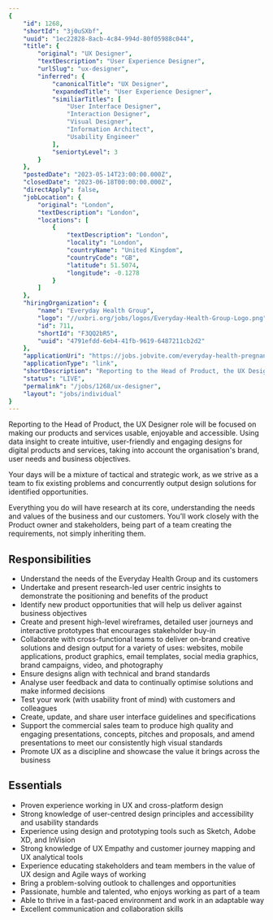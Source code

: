 ```yaml
---
{
	"id": 1268,
	"shortId": "3j0uSXbf",
	"uuid": "1ec22828-8acb-4c84-994d-80f05988c044",
	"title": {
		"original": "UX Designer",
		"textDescription": "User Experience Designer",
		"urlSlug": "ux-designer",
		"inferred": {
			"canonicalTitle": "UX Designer",
			"expandedTitle": "User Experience Designer",
			"similiarTitles": [
				"User Interface Designer",
				"Interaction Designer",
				"Visual Designer",
				"Information Architect",
				"Usability Engineer"
			],
			"seniortyLevel": 3
		}
	},
	"postedDate": "2023-05-14T23:00:00.000Z",
	"closedDate": "2023-06-18T00:00:00.000Z",
	"directApply": false,
	"jobLocation": {
		"original": "London",
		"textDescription": "London",
		"locations": [
			{
				"textDescription": "London",
				"locality": "London",
				"countryName": "United Kingdom",
				"countryCode": "GB",
				"latitude": 51.5074,
				"longitude": -0.1278
			}
		]
	},
	"hiringOrganization": {
		"name": "Everyday Health Group",
		"logo": "//uxbri.org/jobs/logos/Everyday-Health-Group-Logo.png",
		"id": 711,
		"shortId": "F3QQ2bR5",
		"uuid": "4791efdd-6eb4-41fb-9619-6487211cb2d2"
	},
	"applicationUri": "https://jobs.jobvite.com/everyday-health-pregnancy-and-parenting/job/oaSdnfwm/apply",
	"applicationType": "link",
	"shortDescription": "Reporting to the Head of Product, the UX Designer role will be focused on making our products and services usable, enjoyable and accessible. Using data insight to create intuitive, user-friendly- and",
	"status": "LIVE",
	"permalink": "/jobs/1268/ux-designer",
	"layout": "jobs/individual"
}
---
```

<p>Reporting to the Head of Product, the UX Designer role will be focused on making our products and services usable, enjoyable and accessible. Using data insight to create intuitive, user-friendly and engaging designs for digital products and services, taking into account the organisation's brand, user needs and business objectives.</p>
<p>Your days will be a mixture of tactical and strategic work, as we strive as a team to fix existing problems and concurrently output design solutions for identified opportunities.</p>
<p>Everything you do will have research at its core, understanding the needs and values of the business and our customers. You’ll work closely with the Product owner and stakeholders, being part of a team creating the requirements, not simply inheriting them.</p>
<h2 id="responsibilities">Responsibilities</h2>
<ul>
<li>Understand the needs of the Everyday Health Group and its customers</li>
<li>Undertake and present research-led user centric insights to demonstrate the positioning and benefits of the product</li>
<li>Identify new product opportunities that will help us deliver against business objectives</li>
<li>Create and present high-level wireframes, detailed user journeys and interactive prototypes that encourages stakeholder buy-in</li>
<li>Collaborate with cross-functional teams to deliver on-brand creative solutions and design output for a variety of uses: websites, mobile applications, product graphics, email templates, social media graphics, brand campaigns, video, and photography</li>
<li>Ensure designs align with technical and brand standards</li>
<li>Analyse user feedback and data to continually optimise solutions and make informed decisions</li>
<li>Test your work (with usability front of mind) with customers and colleagues</li>
<li>Create, update, and share user interface guidelines and specifications</li>
<li>Support the commercial sales team to produce high quality and engaging presentations, concepts, pitches and proposals, and amend presentations to meet our consistently high visual standards</li>
<li>Promote UX as a discipline and showcase the value it brings across the business</li>
</ul>
<h2 id="essentials">Essentials</h2>
<ul>
<li>Proven experience working in UX and cross-platform design</li>
<li>Strong knowledge of user-centred design principles and accessibility and usability standards</li>
<li>Experience using design and prototyping tools such as Sketch, Adobe XD, and InVision</li>
<li>Strong knowledge of UX Empathy and customer journey mapping and UX analytical tools</li>
<li>Experience educating stakeholders and team members in the value of UX design and Agile ways of working</li>
<li>Bring a problem-solving outlook to challenges and opportunities</li>
<li>Passionate, humble and talented, who enjoys working as part of a team</li>
<li>Able to thrive in a fast-paced environment and work in an adaptable way</li>
<li>Excellent communication and collaboration skills</li>
</ul>

